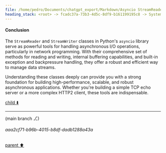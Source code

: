 ```yaml
---
file: /home/pedro/Documents/chatgpt_export/Markdown/Asyncio StreamReader_Writer_ Deep Dive.md
heading_stack: <root> -> fcadc37a-73b3-4d5c-8df9-b161199195c8 -> System -> b74b0f9d-258d-4711-a53e-a6ef4f3e749e -> System -> aaa2d34c-19b8-4a73-87e5-e89cc52880f1 -> User -> e699cc32-2076-4b5d-98e8-d8c8d270498e -> Assistant -> asyncio StreamReader and StreamWriter: A Deep Dive -> StreamReader -> Basics -> Core Methods -> Use Case -> StreamWriter -> Basics -> Core Methods -> Use Case -> Combining StreamReader and StreamWriter -> Buffering and Flow Control -> Exception Handling -> Backpressure Handling -> Stream Adapters -> Conclusion
---
```

#### Conclusion

The `StreamReader` and `StreamWriter` classes in Python's `asyncio` library serve as powerful tools for handling asynchronous I/O operations, particularly in network programming. With their comprehensive set of methods for reading and writing, internal buffering capabilities, and built-in exception and backpressure handling, they offer a robust and efficient way to manage data streams.

Understanding these classes deeply can provide you with a strong foundation for building high-performance, scalable, and robust asynchronous applications. Whether you're building a simple TCP echo server or a more complex HTTP2 client, these tools are indispensable.

[child ⬇️](#aaa2cf71-b96b-4015-b8df-dadb1288a43a)

---

(main branch ⎇)
###### aaa2cf71-b96b-4015-b8df-dadb1288a43a
[parent ⬆️](#e699cc32-2076-4b5d-98e8-d8c8d270498e)
